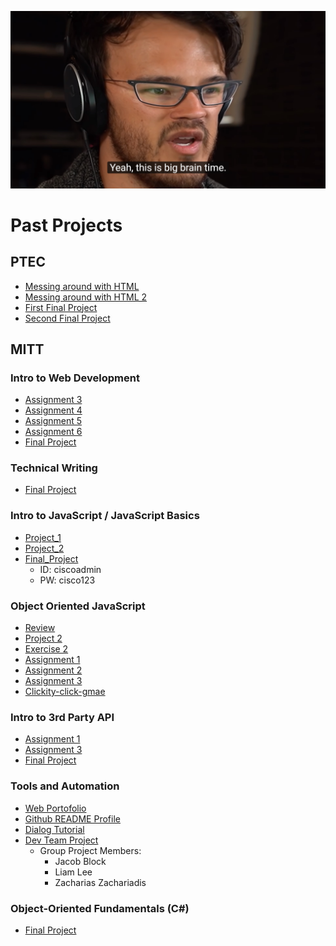 ![Its Big Brain Time](assets/bigbraintime.jpg "Its Big Brain Time")

# Past Projects

## PTEC
- [Messing around with HTML](https://liam-lee-66.github.io/html-components/)
- [Messing around with HTML 2](https://liam-lee-66.github.io/Website-making/)
- [First Final Project](https://liam-lee-66.github.io/CyberLife-Website-After-edit-Mark-booster-/index.html)
- [Second Final Project](https://liam-lee-66.github.io/MemoryExpress-Website/)

## MITT 
### Intro to Web Development
- [Assignment 3](https://liam-lee-66.github.io/itwd/Lee_Liam_Assignment_3/index.html)
- [Assignment 4](https://liam-lee-66.github.io/itwd/Lee_Liam_Assignment_4/index.html)
- [Assignment 5](https://liam-lee-66.github.io/itwd/Lee_Liam_Assignment_5/index.html)
- [Assignment 6](https://liam-lee-66.github.io/itwd/Lee_Liam_Assignment_6/index.html)
- [Final Project](https://liam-lee-66.github.io/itwd/Final_Project/index.html)

### Technical Writing 
- [Final Project](https://github.com/Liam-Lee-66/SD160-Techinical-Writing-Skills---Final-Project-Portofolio)

### Intro to JavaScript / JavaScript Basics
- [Project_1](https://liam-lee-66.github.io/jsb/Project-1/index.html)
- [Project_2](https://liam-lee-66.github.io/jsb/Project-2/index.html)
- [Final_Project](https://liam-lee-66.github.io/jsb/Final-project/index.html)
    - ID: ciscoadmin
    - PW: cisco123

### Object Oriented JavaScript
- [Review](https://liam-lee-66.github.io/oojs/Liam_Lee_oojs_review/index.html)
- [Project 2](https://liam-lee-66.github.io/oojs/Liam_Lee_oojs_project_2/index.html)
- [Exercise 2](https://liam-lee-66.github.io/oojs/Liam_Lee_oojs_exercise_2/index.html)
- [Assignment 1](https://liam-lee-66.github.io/oojs/Liam_Lee_oojs_assignment_1/index.html)
- [Assignment 2](https://liam-lee-66.github.io/oojs/Liam_Lee_oojs_assignment_2/index.html)
- [Assignment 3](https://liam-lee-66.github.io/oojs/Liam_Lee_oojs_assignment_3/index.html)
- [Clickity-click-gmae](https://liam-lee-66.github.io/Clickity-click-gmae/)

### Intro to 3rd Party API
- [Assignment 1](https://liam-lee-66.github.io/itpa/Liam_Lee_itpa_assignment_1/index.html)
- [Assignment 3](https://liam-lee-66.github.io/itpa/Liam_Lee_itpa_assignment_3/index.html)
- [Final Project](https://liam-lee-66.github.io/itpa/Final_Project/index.html)

### Tools and Automation
- [Web Portofolio](https://liam-lee-66.github.io/WebDevPortofolio/index.html)
- [Github README Profile](https://github.com/Liam-Lee-66/Liam-Lee-66)
- [Dialog Tutorial](https://github.com/Liam-Lee-66/dialogTutorial)
- [Dev Team Project](https://zack-z23.github.io/Dev-Team/)
    - Group Project Members:
        - Jacob Block
        - Liam Lee
        - Zacharias Zachariadis

### Object-Oriented Fundamentals (C#)
- [Final Project](https://github.com/Liam-Lee-66/liam-lee-66.github.io/tree/main/oofc%23/OOP%20Fundementals%20Final%20Project)